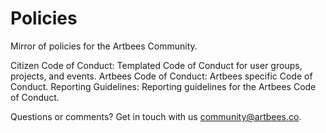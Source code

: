# Policies
Mirror of policies for the Artbees Community.

Citizen Code of Conduct: Templated Code of Conduct for user groups, projects, and events. Artbees Code of Conduct: Artbees specific Code of Conduct. Reporting Guidelines: Reporting guidelines for the Artbees Code of Conduct.

Questions or comments? Get in touch with us community@artbees.co.
